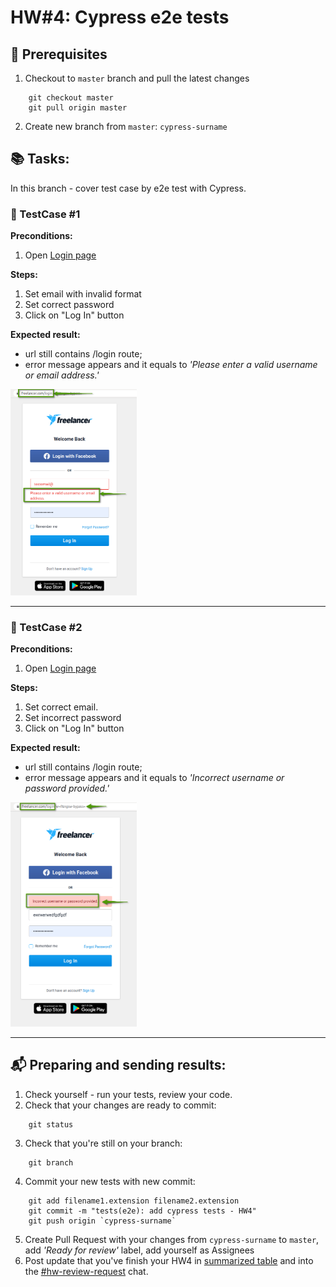 # HW#4: Cypress e2e tests

## :link: Prerequisites

1. Checkout to `master` branch and pull the latest changes
```
    git checkout master
    git pull origin master
```   
2. Create new branch from `master`: `cypress-surname`

## :books: Tasks:

In this branch - cover test case by e2e test with Cypress.

### :pencil: TestCase #1

**Preconditions:**
1. Open [Login page](https://www.freelancer.com/login)

**Steps:**
1. Set email with invalid format
2. Set correct password
3. Click on "Log In" button

**Expected result:** 
- url still contains /login route;
- error message appears and it equals to _'Please enter a valid username or email address.'_

<img src="/homework/assets/hw2_2.png" alt="HW2.1" width="40%">

-----

### :pencil: TestCase #2

**Preconditions:**
1. Open [Login page](https://www.freelancer.com/login)

**Steps:**
1. Set correct email.
2. Set incorrect password
3. Click on "Log In" button

**Expected result:** 
- url still contains /login route;
- error message appears and it equals to _'Incorrect username or password provided.'_

<img src="/homework/assets/hw2_1.png" alt="HW2.2" width="40%">

----

## :mailbox_with_mail: Preparing and sending results:

1. Check yourself - run your tests, review your code.
2. Check that your changes are ready to commit:
```
    git status
```
3. Check that you're still on your branch:
```
    git branch
```
4. Commit your new tests with new commit:
```
    git add filename1.extension filename2.extension
    git commit -m "tests(e2e): add cypress tests - HW4"
    git push origin `cypress-surname`
```
5. Create Pull Request with your changes from `cypress-surname` to `master`, add _'Ready for review'_ label, add yourself as Assignees
6. Post update that you've finish your HW4 in [summarized table](https://docs.google.com/spreadsheets/d/1pIVFmzoo6lkchfcUjxpUFov7u7m09iY_4knNajdR9SU/edit?usp=sharing) and into the [#hw-review-request](https://valorsoftware-qa2020.slack.com/archives/CUC73SVC4) chat.
